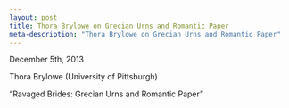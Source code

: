 ```yaml
--- 
layout: post
title: Thora Brylowe on Grecian Urns and Romantic Paper
meta-description: "Thora Brylowe on Grecian Urns and Romantic Paper"
--- 
```


December 5th, 2013

Thora Brylowe (University of Pittsburgh)

“Ravaged Brides: Grecian Urns and Romantic Paper”
